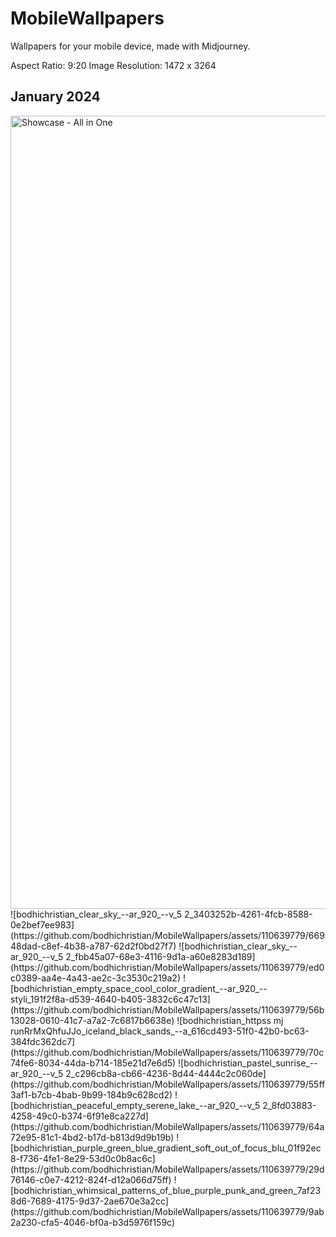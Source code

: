 # MobileWallpapers
Wallpapers for your mobile device, made with Midjourney.

Aspect Ratio: 9:20
Image Resolution: 1472 x 3264

## January 2024
<img width="1269" alt="Showcase - All in One" src="https://github.com/bodhichristian/MobileWallpapers/assets/110639779/5caf0b85-25c8-44e2-927a-a18d93c013e5">
![bodhichristian_clear_sky_--ar_920_--v_5 2_3403252b-4261-4fcb-8588-0e2bef7ee983](https://github.com/bodhichristian/MobileWallpapers/assets/110639779/66948dad-c8ef-4b38-a787-62d2f0bd27f7)
![bodhichristian_clear_sky_--ar_920_--v_5 2_fbb45a07-68e3-4116-9d1a-a60e8283d189](https://github.com/bodhichristian/MobileWallpapers/assets/110639779/ed0c0389-aa4e-4a43-ae2c-3c3530c219a2)
![bodhichristian_empty_space_cool_color_gradient_--ar_920_--styli_191f2f8a-d539-4640-b405-3832c6c47c13](https://github.com/bodhichristian/MobileWallpapers/assets/110639779/56b13028-0610-41c7-a7a2-7c6817b6638e)
![bodhichristian_httpss mj runRrMxQhfuJJo_iceland_black_sands_--a_616cd493-51f0-42b0-bc63-384fdc362dc7](https://github.com/bodhichristian/MobileWallpapers/assets/110639779/70c74fe6-8034-44da-b714-185e21d7e6d5)
![bodhichristian_pastel_sunrise_--ar_920_--v_5 2_c296cb8a-cb66-4236-8d44-4444c2c060de](https://github.com/bodhichristian/MobileWallpapers/assets/110639779/55ff3af1-b7cb-4bab-9b99-184b9c628cd2)
![bodhichristian_peaceful_empty_serene_lake_--ar_920_--v_5 2_8fd03883-4258-49c0-b374-6f91e8ca227d](https://github.com/bodhichristian/MobileWallpapers/assets/110639779/64a72e95-81c1-4bd2-b17d-b813d9d9b19b)
![bodhichristian_purple_green_blue_gradient_soft_out_of_focus_blu_01f92ec8-f736-4fe1-8e29-53d0c0b8ac6c](https://github.com/bodhichristian/MobileWallpapers/assets/110639779/29d76146-c0e7-4212-824f-d12a066d75ff)
![bodhichristian_whimsical_patterns_of_blue_purple_punk_and_green_7af238d6-7689-4175-9d37-2ae670e3a2cc](https://github.com/bodhichristian/MobileWallpapers/assets/110639779/9ab2a230-cfa5-4046-bf0a-b3d5976f159c)
